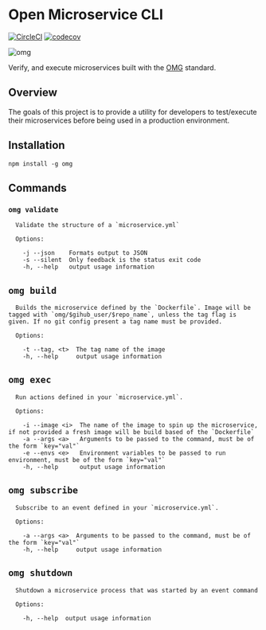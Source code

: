 # Open Microservice CLI
[![CircleCI](https://circleci.com/gh/microservices/omg-cli.svg?style=svg)](https://circleci.com/gh/microservices/omg-cli)
[![codecov](https://codecov.io/gh/microservices/omg-cli/branch/master/graph/badge.svg)](https://codecov.io/gh/microservices/omg-cli)

![omg](https://user-images.githubusercontent.com/11602092/47048623-f3aff880-d168-11e8-98df-41baa301b242.png)

Verify, and execute microservices built with the [OMG](https://microservice.guide/) standard.

## Overview
The goals of this project is to provide a utility for developers to test/execute their microservices before being used in a production environment.

## Installation
```
npm install -g omg
```

## Commands
### `omg validate`
```
  Validate the structure of a `microservice.yml`

  Options:

    -j --json    Formats output to JSON
    -s --silent  Only feedback is the status exit code
    -h, --help   output usage information
```

## `omg build`
```
  Builds the microservice defined by the `Dockerfile`. Image will be tagged with `omg/$gihub_user/$repo_name`, unless the tag flag is given. If no git config present a tag name must be provided.

  Options:

    -t --tag, <t>  The tag name of the image
    -h, --help     output usage information
```

## `omg exec`
```
  Run actions defined in your `microservice.yml`.

  Options:

    -i --image <i>  The name of the image to spin up the microservice, if not provided a fresh image will be build based of the `Dockerfile`
    -a --args <a>   Arguments to be passed to the command, must be of the form `key="val"`
    -e --envs <e>   Environment variables to be passed to run environment, must be of the form `key="val"`
    -h, --help      output usage information
```

## `omg subscribe`
```
  Subscribe to an event defined in your `microservice.yml`.

  Options:

    -a --args <a>  Arguments to be passed to the command, must be of the form `key="val"`
    -h, --help     output usage information
```

## `omg shutdown`
```
  Shutdown a microservice process that was started by an event command

  Options:

    -h, --help  output usage information
```
